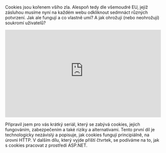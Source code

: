 <!-- dcterms:title = Cookies: Co jsou a jak fungují? -->
<!-- dcterms:abstract = Cookies jsou kořenem všího zla. Alespoň tedy dle všemoudré EU, jejíž zásluhou musíme nyní na každém webu odkliknout sedmnáct různých potvrzení. Jak ale fungují a co vlastně umí? A jak ohrožují (nebo neohrožují) soukromí uživatelů? -->
<!-- dcterms:creator = Michal Altair Valášek -->
<!-- x4w:pictureUrl = /perex-pictures/20220120-cookies-uvod.jpg -->
<!-- x4w:pictureWidth = 150 -->
<!-- x4w:pictureHeight = 150 -->
<!-- x4w:coverUrl = /cover-pictures/20220120-cookies-uvod.jpg -->
<!-- x4w:coverCredits = Ali Jouyandeh  via Unsplash.com -->
<!-- x4w:category = Z-TECH -->
<!-- x4w:category = IT -->
<!-- dcterms:date = 2022-01-20 -->

Cookies jsou kořenem všího zla. Alespoň tedy dle všemoudré EU, jejíž zásluhou musíme nyní na každém webu odkliknout sedmnáct různých potvrzení. Jak ale fungují a co vlastně umí? A jak ohrožují (nebo neohrožují) soukromí uživatelů?

<div style="position:relative;padding-top:56.25%;">
  <iframe src="https://www.youtube-nocookie.com/embed/HxEtTXfGQyY" frameborder="0" allowfullscreen allow="accelerometer; autoplay; encrypted-media; gyroscope; picture-in-picture" style="position:absolute;top:0;left:0;width:100%;height:100%;"></iframe>
</div>

Připravil jsem pro vás krátký seriál, který se zabývá cookies, jejich fungováním, zabezpečením a také riziky a alternativami. Tento první díl je technologicky nezávislý a popisuje, jak cookies fungují principiálně, na úrovni HTTP. V dalším dílu, který vyjde příští čtvrtek, se podíváme na to, jak s cookies pracovat z prostředí ASP.NET.
